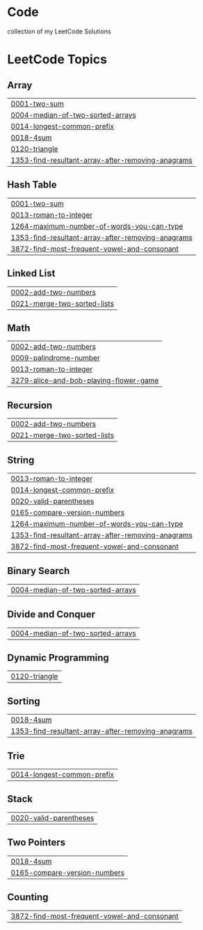 # Code
collection of my LeetCode Solutions 

<!---LeetCode Topics Start-->
# LeetCode Topics
## Array
|  |
| ------- |
| [0001-two-sum](https://github.com/mrlempticles/Code/tree/master/0001-two-sum) |
| [0004-median-of-two-sorted-arrays](https://github.com/mrlempticles/Code/tree/master/0004-median-of-two-sorted-arrays) |
| [0014-longest-common-prefix](https://github.com/mrlempticles/Code/tree/master/0014-longest-common-prefix) |
| [0018-4sum](https://github.com/mrlempticles/Code/tree/master/0018-4sum) |
| [0120-triangle](https://github.com/mrlempticles/Code/tree/master/0120-triangle) |
| [1353-find-resultant-array-after-removing-anagrams](https://github.com/mrlempticles/Code/tree/master/1353-find-resultant-array-after-removing-anagrams) |
## Hash Table
|  |
| ------- |
| [0001-two-sum](https://github.com/mrlempticles/Code/tree/master/0001-two-sum) |
| [0013-roman-to-integer](https://github.com/mrlempticles/Code/tree/master/0013-roman-to-integer) |
| [1264-maximum-number-of-words-you-can-type](https://github.com/mrlempticles/Code/tree/master/1264-maximum-number-of-words-you-can-type) |
| [1353-find-resultant-array-after-removing-anagrams](https://github.com/mrlempticles/Code/tree/master/1353-find-resultant-array-after-removing-anagrams) |
| [3872-find-most-frequent-vowel-and-consonant](https://github.com/mrlempticles/Code/tree/master/3872-find-most-frequent-vowel-and-consonant) |
## Linked List
|  |
| ------- |
| [0002-add-two-numbers](https://github.com/mrlempticles/Code/tree/master/0002-add-two-numbers) |
| [0021-merge-two-sorted-lists](https://github.com/mrlempticles/Code/tree/master/0021-merge-two-sorted-lists) |
## Math
|  |
| ------- |
| [0002-add-two-numbers](https://github.com/mrlempticles/Code/tree/master/0002-add-two-numbers) |
| [0009-palindrome-number](https://github.com/mrlempticles/Code/tree/master/0009-palindrome-number) |
| [0013-roman-to-integer](https://github.com/mrlempticles/Code/tree/master/0013-roman-to-integer) |
| [3279-alice-and-bob-playing-flower-game](https://github.com/mrlempticles/Code/tree/master/3279-alice-and-bob-playing-flower-game) |
## Recursion
|  |
| ------- |
| [0002-add-two-numbers](https://github.com/mrlempticles/Code/tree/master/0002-add-two-numbers) |
| [0021-merge-two-sorted-lists](https://github.com/mrlempticles/Code/tree/master/0021-merge-two-sorted-lists) |
## String
|  |
| ------- |
| [0013-roman-to-integer](https://github.com/mrlempticles/Code/tree/master/0013-roman-to-integer) |
| [0014-longest-common-prefix](https://github.com/mrlempticles/Code/tree/master/0014-longest-common-prefix) |
| [0020-valid-parentheses](https://github.com/mrlempticles/Code/tree/master/0020-valid-parentheses) |
| [0165-compare-version-numbers](https://github.com/mrlempticles/Code/tree/master/0165-compare-version-numbers) |
| [1264-maximum-number-of-words-you-can-type](https://github.com/mrlempticles/Code/tree/master/1264-maximum-number-of-words-you-can-type) |
| [1353-find-resultant-array-after-removing-anagrams](https://github.com/mrlempticles/Code/tree/master/1353-find-resultant-array-after-removing-anagrams) |
| [3872-find-most-frequent-vowel-and-consonant](https://github.com/mrlempticles/Code/tree/master/3872-find-most-frequent-vowel-and-consonant) |
## Binary Search
|  |
| ------- |
| [0004-median-of-two-sorted-arrays](https://github.com/mrlempticles/Code/tree/master/0004-median-of-two-sorted-arrays) |
## Divide and Conquer
|  |
| ------- |
| [0004-median-of-two-sorted-arrays](https://github.com/mrlempticles/Code/tree/master/0004-median-of-two-sorted-arrays) |
## Dynamic Programming
|  |
| ------- |
| [0120-triangle](https://github.com/mrlempticles/Code/tree/master/0120-triangle) |
## Sorting
|  |
| ------- |
| [0018-4sum](https://github.com/mrlempticles/Code/tree/master/0018-4sum) |
| [1353-find-resultant-array-after-removing-anagrams](https://github.com/mrlempticles/Code/tree/master/1353-find-resultant-array-after-removing-anagrams) |
## Trie
|  |
| ------- |
| [0014-longest-common-prefix](https://github.com/mrlempticles/Code/tree/master/0014-longest-common-prefix) |
## Stack
|  |
| ------- |
| [0020-valid-parentheses](https://github.com/mrlempticles/Code/tree/master/0020-valid-parentheses) |
## Two Pointers
|  |
| ------- |
| [0018-4sum](https://github.com/mrlempticles/Code/tree/master/0018-4sum) |
| [0165-compare-version-numbers](https://github.com/mrlempticles/Code/tree/master/0165-compare-version-numbers) |
## Counting
|  |
| ------- |
| [3872-find-most-frequent-vowel-and-consonant](https://github.com/mrlempticles/Code/tree/master/3872-find-most-frequent-vowel-and-consonant) |
<!---LeetCode Topics End-->